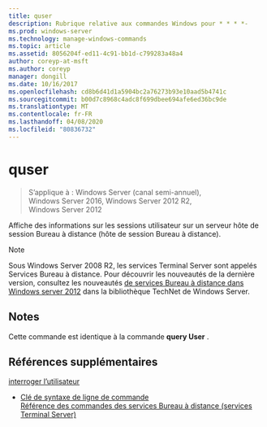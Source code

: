 ```yaml
---
title: quser
description: Rubrique relative aux commandes Windows pour * * * *-
ms.prod: windows-server
ms.technology: manage-windows-commands
ms.topic: article
ms.assetid: 8056204f-ed11-4c91-bb1d-c799283a48a4
author: coreyp-at-msft
ms.author: coreyp
manager: dongill
ms.date: 10/16/2017
ms.openlocfilehash: cd8b6d41d1a5904bc2a76273b93e10aad5b4741c
ms.sourcegitcommit: b00d7c8968c4adc8f699dbee694afe6ed36bc9de
ms.translationtype: MT
ms.contentlocale: fr-FR
ms.lasthandoff: 04/08/2020
ms.locfileid: "80836732"
---
```

# <a name="quser"></a>quser

>S’applique à : Windows Server (canal semi-annuel), Windows Server 2016, Windows Server 2012 R2, Windows Server 2012

Affiche des informations sur les sessions utilisateur sur un serveur hôte de session Bureau à distance (hôte de session Bureau à distance).  

> [!NOTE]  
> Sous Windows Server 2008 R2, les services Terminal Server sont appelés Services Bureau à distance. Pour découvrir les nouveautés de la dernière version, consultez les nouveautés [de services Bureau à distance dans Windows server 2012](https://technet.microsoft.com/library/hh831527) dans la bibliothèque TechNet de Windows Server.  

## <a name="remarks"></a>Notes  
Cette commande est identique à la commande **query User** .  

## <a name="additional-references"></a>Références supplémentaires  
[interroger l’utilisateur](query-user.md)  
- [Clé de syntaxe de ligne de commande](command-line-syntax-key.md)  
[Référence des commandes des services Bureau à distance (services Terminal Server)](remote-desktop-services-terminal-services-command-reference.md)  

